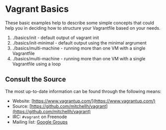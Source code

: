 # Vagrant Basics
These basic examples help to describe some simple concepts that could help you in deciding how to structure your Vagrantfile based on your needs.

1. ./basics/init - default output of vagrant init
1. ./basics/init-minimal - default output using the minimal argrument
1. ./basics/multi-machine - running more than one VM with a single Vagrantfile
1. ./basics/multi-machine - running more than one VM with a single Vagrantfile using a loop


## Consult the Source
The most up-to-date information can be found through the following means:

* Website: [https://www.vagrantup.com/](https://www.vagrantup.com/)
* Source: [https://github.com/mitchellh/vagrant](https://github.com/mitchellh/vagrant)
* IRC: `#vagrant` on Freenode
* Mailing list: [Google Groups](https://groups.google.com/group/vagrant-up)